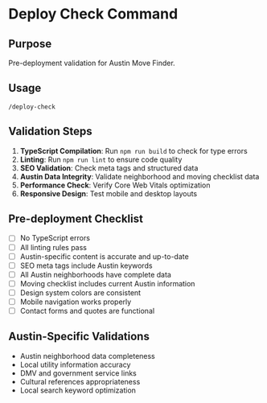 # Deploy Check Command

## Purpose
Pre-deployment validation for Austin Move Finder.

## Usage
`/deploy-check`

## Validation Steps
1. **TypeScript Compilation**: Run `npm run build` to check for type errors
2. **Linting**: Run `npm run lint` to ensure code quality
3. **SEO Validation**: Check meta tags and structured data
4. **Austin Data Integrity**: Validate neighborhood and moving checklist data
5. **Performance Check**: Verify Core Web Vitals optimization
6. **Responsive Design**: Test mobile and desktop layouts

## Pre-deployment Checklist
- [ ] No TypeScript errors
- [ ] All linting rules pass
- [ ] Austin-specific content is accurate and up-to-date
- [ ] SEO meta tags include Austin keywords
- [ ] All Austin neighborhoods have complete data
- [ ] Moving checklist includes current Austin information
- [ ] Design system colors are consistent
- [ ] Mobile navigation works properly
- [ ] Contact forms and quotes are functional

## Austin-Specific Validations
- Austin neighborhood data completeness
- Local utility information accuracy
- DMV and government service links
- Cultural references appropriateness
- Local search keyword optimization